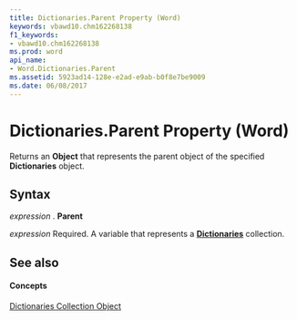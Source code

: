 ```yaml
---
title: Dictionaries.Parent Property (Word)
keywords: vbawd10.chm162268138
f1_keywords:
- vbawd10.chm162268138
ms.prod: word
api_name:
- Word.Dictionaries.Parent
ms.assetid: 5923ad14-128e-e2ad-e9ab-b0f8e7be9009
ms.date: 06/08/2017
---
```



# Dictionaries.Parent Property (Word)

Returns an  **Object** that represents the parent object of the specified **Dictionaries** object.


## Syntax

 _expression_ . **Parent**

 _expression_ Required. A variable that represents a **[Dictionaries](dictionaries-object-word.md)** collection.


## See also


#### Concepts


[Dictionaries Collection Object](dictionaries-object-word.md)

